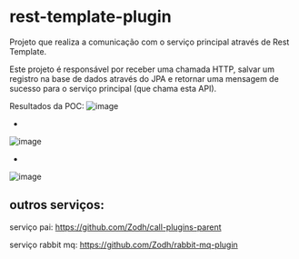 # rest-template-plugin
Projeto que realiza a comunicação com o serviço principal através de Rest Template.

Este projeto é responsável por receber uma chamada HTTP, salvar um registro na base de dados através do JPA e retornar uma mensagem de sucesso para o serviço principal (que chama esta API).

Resultados da POC:
![image](https://user-images.githubusercontent.com/53479337/144547117-e62b05b1-f89c-4417-a128-5678b25e6475.png)

-

![image](https://user-images.githubusercontent.com/53479337/144550430-e91797b7-746b-4f7c-8731-d7fb1aed40dd.png)

-

![image](https://user-images.githubusercontent.com/53479337/144550718-3a57d538-ea80-41f5-80e6-b46f32f0d514.png)

## outros serviços: 

serviço pai: https://github.com/Zodh/call-plugins-parent

serviço rabbit mq: https://github.com/Zodh/rabbit-mq-plugin
